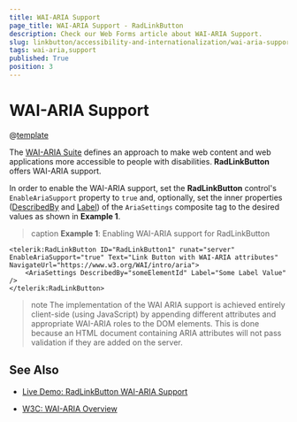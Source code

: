 ```yaml
---
title: WAI-ARIA Support
page_title: WAI-ARIA Support - RadLinkButton
description: Check our Web Forms article about WAI-ARIA Support.
slug: linkbutton/accessibility-and-internationalization/wai-aria-support
tags: wai-aria,support
published: True
position: 3
---
```


# WAI-ARIA Support

@[template](/_templates/common/wai-aria-templates.md#intro "control: RadLinkButton")

The [WAI-ARIA Suite](https://www.w3.org/WAI/intro/aria) defines an approach to make web content and web applications more accessible to people with disabilities. **RadLinkButton** offers WAI-ARIA support.

In order to enable the WAI-ARIA support, set the **RadLinkButton** control's `EnableAriaSupport` property to `true` and, optionally, set the inner properties ([DescribedBy](https://www.w3.org/TR/wai-aria/states_and_properties#aria-describedby) and [Label](https://www.w3.org/TR/wai-aria/states_and_properties#aria-label)) of the `AriaSettings` composite tag to the desired values as shown in **Example 1**.

>caption **Example 1**: Enabling WAI-ARIA support for RadLinkButton

````ASP.NET
<telerik:RadLinkButton ID="RadLinkButton1" runat="server" EnableAriaSupport="true" Text="Link Button with WAI-ARIA attributes" NavigateUrl="https://www.w3.org/WAI/intro/aria">
	<AriaSettings DescribedBy="someElementId" Label="Some Label Value" />
</telerik:RadLinkButton>
````

>note The implementation of the WAI ARIA support is achieved entirely client-side (using JavaScript) by appending different attributes and appropriate WAI-ARIA roles to the DOM elements.	This is done because an HTML document containing ARIA attributes will not pass validation if they are added on the server.




## See Also

 * [Live Demo: RadLinkButton WAI-ARIA Support](https://demos.telerik.com/aspnet-ajax/linkbutton/wai-aria-support/defaultcs.aspx)

 * [W3C: WAI-ARIA Overview](https://www.w3.org/WAI/intro/aria)


